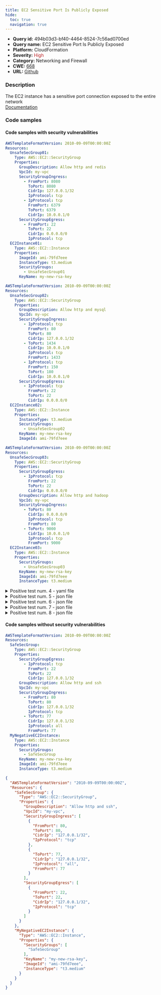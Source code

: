 ```yaml
---
title: EC2 Sensitive Port Is Publicly Exposed
hide:
  toc: true
  navigation: true
---
```


<style>
  .highlight .hll {
    background-color: #ff171742;
  }
  .md-content {
    max-width: 1100px;
    margin: 0 auto;
  }
</style>

-   **Query id:** 494b03d3-bf40-4464-8524-7c56ad0700ed
-   **Query name:** EC2 Sensitive Port Is Publicly Exposed
-   **Platform:** CloudFormation
-   **Severity:** <span style="color:#bb2124">High</span>
-   **Category:** Networking and Firewall
-   **CWE:** <a href="https://cwe.mitre.org/data/definitions/668.html" onclick="newWindowOpenerSafe(event, 'https://cwe.mitre.org/data/definitions/668.html')">668</a>
-   **URL:** [Github](https://github.com/Checkmarx/kics/tree/master/assets/queries/cloudFormation/aws/ec2_sensitive_port_is_publicly_exposed)

### Description
The EC2 instance has a sensitive port connection exposed to the entire network<br>
[Documentation](https://docs.aws.amazon.com/AWSCloudFormation/latest/UserGuide/aws-properties-ec2-security-group.html)

### Code samples
#### Code samples with security vulnerabilities
```yaml title="Positive test num. 1 - yaml file" hl_lines="8"
AWSTemplateFormatVersion: 2010-09-09T00:00:00Z
Resources:
  UnsafeSecGroup01:
    Type: AWS::EC2::SecurityGroup
    Properties:
      GroupDescription: Allow http and redis
      VpcId: my-vpc
      SecurityGroupIngress:
        - FromPort: 8080
          ToPort: 8080
          CidrIp: 127.0.0.1/32
          IpProtocol: tcp
        - IpProtocol: tcp
          FromPort: 6379
          ToPort: 6379
          CidrIp: 10.0.0.1/0
      SecurityGroupEgress:
        - FromPort: 22
          ToPort: 22
          CidrIp: 0.0.0.0/0
          IpProtocol: tcp
  EC2Instance01:
    Type: AWS::EC2::Instance
    Properties:
      ImageId: ami-79fd7eee
      InstanceType: t3.medium
      SecurityGroups:
        - UnsafeSecGroup01
      KeyName: my-new-rsa-key

```
```yaml title="Positive test num. 2 - yaml file" hl_lines="8"
AWSTemplateFormatVersion: 2010-09-09T00:00:00Z
Resources:
  UnsafeSecGroup02:
    Type: AWS::EC2::SecurityGroup
    Properties:
      GroupDescription: Allow http and mysql
      VpcId: my-vpc
      SecurityGroupIngress:
        - IpProtocol: tcp
          FromPort: 80
          ToPort: 80
          CidrIp: 127.0.0.1/32
        - ToPort: 1434
          CidrIp: 10.0.0.1/0
          IpProtocol: tcp
          FromPort: 1433
        - IpProtocol: tcp
          FromPort: 150
          ToPort: 180
          CidrIp: 10.0.0.1/0
      SecurityGroupEgress:
        - IpProtocol: tcp
          FromPort: 22
          ToPort: 22
          CidrIp: 0.0.0.0/0
  EC2Instance02:
    Type: AWS::EC2::Instance
    Properties:
      InstanceType: t3.medium
      SecurityGroups:
        - UnsafeSecGroup02
      KeyName: my-new-rsa-key
      ImageId: ami-79fd7eee

```
```yaml title="Positive test num. 3 - yaml file" hl_lines="13"
AWSTemplateFormatVersion: 2010-09-09T00:00:00Z
Resources:
  UnsafeSecGroup03:
    Type: AWS::EC2::SecurityGroup
    Properties:
      SecurityGroupEgress:
        - IpProtocol: tcp
          FromPort: 22
          ToPort: 22
          CidrIp: 0.0.0.0/0
      GroupDescription: Allow http and hadoop
      VpcId: my-vpc
      SecurityGroupIngress:
        - ToPort: 80
          CidrIp: 0.0.0.0/0
          IpProtocol: tcp
          FromPort: 80
        - ToPort: 9000
          CidrIp: 10.0.0.1/0
          IpProtocol: tcp
          FromPort: 9000
  EC2Instance03:
    Type: AWS::EC2::Instance
    Properties:
      SecurityGroups:
        - UnsafeSecGroup03
      KeyName: my-new-rsa-key
      ImageId: ami-79fd7eee
      InstanceType: t3.medium

```
<details><summary>Positive test num. 4 - yaml file</summary>

```yaml hl_lines="13"
AWSTemplateFormatVersion: 2010-09-09T00:00:00Z
Resources:
  UnsafeSecGroup04:
    Type: AWS::EC2::SecurityGroup
    Properties:
      SecurityGroupEgress:
        - IpProtocol: tcp
          FromPort: 22
          ToPort: 22
          CidrIp: 0.0.0.0/0
      GroupDescription: Allow LDAP and SNMP
      VpcId: my-vpc
      SecurityGroupIngress:
        - ToPort: 389
          FromPort: 389
          IpProtocol: all
          CidrIp: 10.0.0.0/0
        - ToPort: 150
          FromPort: 180
          IpProtocol: udp
          CidrIp: 10.0.0.1/0
        - ToPort: 53
          FromPort: 53
          IpProtocol: "-1"
          CidrIp: 10.0.0.1/0
  EC2Instance03:
    Type: AWS::EC2::Instance
    Properties:
      SecurityGroups:
        - UnsafeSecGroup04
      KeyName: my-new-rsa-key
      ImageId: ami-79fd7eee
      InstanceType: t3.medium

```
</details>
<details><summary>Positive test num. 5 - json file</summary>

```json hl_lines="17"
{
  "AWSTemplateFormatVersion": "2010-09-09T00:00:00Z",
  "Resources": {
    "UnsafeSecGroup01": {
      "Type": "AWS::EC2::SecurityGroup",
      "Properties": {
        "SecurityGroupEgress": [
          {
            "FromPort": 22,
            "ToPort": 22,
            "CidrIp": "0.0.0.0/0",
            "IpProtocol": "tcp"
          }
        ],
        "GroupDescription": "Allow http and redis",
        "VpcId": "my-vpc",
        "SecurityGroupIngress": [
          {
            "FromPort": 8080,
            "ToPort": 8080,
            "CidrIp": "127.0.0.1/32",
            "IpProtocol": "tcp"
          },
          {
            "IpProtocol": "tcp",
            "FromPort": 6379,
            "ToPort": 6379,
            "CidrIp": "10.0.0.1/0"
          }
        ]
      }
    },
    "EC2Instance01": {
      "Type": "AWS::EC2::Instance",
      "Properties": {
        "ImageId": "ami-79fd7eee",
        "InstanceType": "t3.medium",
        "SecurityGroups": [
          "UnsafeSecGroup01"
        ],
        "KeyName": "my-new-rsa-key"
      }
    }
  }
}

```
</details>
<details><summary>Positive test num. 6 - json file</summary>

```json hl_lines="9"
{
  "AWSTemplateFormatVersion": "2010-09-09T00:00:00Z",
  "Resources": {
    "UnsafeSecGroup02": {
      "Type": "AWS::EC2::SecurityGroup",
      "Properties": {
        "GroupDescription": "Allow http and mysql",
        "VpcId": "my-vpc",
        "SecurityGroupIngress": [
          {
            "IpProtocol": "tcp",
            "FromPort": 80,
            "ToPort": 80,
            "CidrIp": "127.0.0.1/32"
          },
          {
            "CidrIp": "10.0.0.1/0",
            "IpProtocol": "tcp",
            "FromPort": 1433,
            "ToPort": 1434
          },
          {
            "IpProtocol": "tcp",
            "FromPort": 150,
            "ToPort": 180,
            "CidrIp": "10.0.0.1/0"
          }
        ],
        "SecurityGroupEgress": [
          {
            "FromPort": 22,
            "ToPort": 22,
            "CidrIp": "0.0.0.0/0",
            "IpProtocol": "tcp"
          }
        ]
      }
    },
    "EC2Instance02": {
      "Type": "AWS::EC2::Instance",
      "Properties": {
        "SecurityGroups": [
          "UnsafeSecGroup02"
        ],
        "KeyName": "my-new-rsa-key",
        "ImageId": "ami-79fd7eee",
        "InstanceType": "t3.medium"
      }
    }
  }
}

```
</details>
<details><summary>Positive test num. 7 - json file</summary>

```json hl_lines="16"
{
  "Resources": {
    "UnsafeSecGroup03": {
      "Type": "AWS::EC2::SecurityGroup",
      "Properties": {
        "SecurityGroupEgress": [
          {
            "CidrIp": "0.0.0.0/0",
            "IpProtocol": "tcp",
            "FromPort": 22,
            "ToPort": 22
          }
        ],
        "GroupDescription": "Allow http and hadoop",
        "VpcId": "my-vpc",
        "SecurityGroupIngress": [
          {
            "FromPort": 80,
            "ToPort": 80,
            "CidrIp": "0.0.0.0/0",
            "IpProtocol": "tcp"
          },
          {
            "ToPort": 9000,
            "CidrIp": "10.0.0.1/0",
            "IpProtocol": "tcp",
            "FromPort": 9000
          }
        ]
      }
    },
    "EC2Instance03": {
      "Type": "AWS::EC2::Instance",
      "Properties": {
        "SecurityGroups": [
          "UnsafeSecGroup03"
        ],
        "KeyName": "my-new-rsa-key",
        "ImageId": "ami-79fd7eee",
        "InstanceType": "t3.medium"
      }
    }
  },
  "AWSTemplateFormatVersion": "2010-09-09T00:00:00Z"
}

```
</details>
<details><summary>Positive test num. 8 - json file</summary>

```json hl_lines="16"
{
  "Resources": {
    "UnsafeSecGroup04": {
      "Type": "AWS::EC2::SecurityGroup",
      "Properties": {
        "SecurityGroupEgress": [
          {
            "CidrIp": "0.0.0.0/0",
            "IpProtocol": "tcp",
            "FromPort": 22,
            "ToPort": 22
          }
        ],
        "GroupDescription": "Allow LDAP and SNMP",
        "VpcId": "my-vpc",
        "SecurityGroupIngress": [
          {
            "CidrIp": "10.0.0.0/0",
            "ToPort": 389,
            "FromPort": 389,
            "IpProtocol": "all"
          },
          {
            "FromPort": 180,
            "IpProtocol": "udp",
            "CidrIp": "10.0.0.1/0",
            "ToPort": 150
          },
          {
            "IpProtocol": "-1",
            "CidrIp": "10.0.0.1/0",
            "ToPort": 53,
            "FromPort": 53
          }
        ]
      }
    },
    "EC2Instance03": {
      "Type": "AWS::EC2::Instance",
      "Properties": {
        "SecurityGroups": [
          "UnsafeSecGroup04"
        ],
        "KeyName": "my-new-rsa-key",
        "ImageId": "ami-79fd7eee",
        "InstanceType": "t3.medium"
      }
    }
  },
  "AWSTemplateFormatVersion": "2010-09-09T00:00:00Z"
}

```
</details>


#### Code samples without security vulnerabilities
```yaml title="Negative test num. 1 - yaml file"
AWSTemplateFormatVersion: 2010-09-09T00:00:00Z
Resources:
  SafeSecGroup:
    Type: AWS::EC2::SecurityGroup
    Properties:
      SecurityGroupEgress:
        - IpProtocol: tcp
          FromPort: 22
          ToPort: 22
          CidrIp: 127.0.0.1/32
      GroupDescription: Allow http and ssh
      VpcId: my-vpc
      SecurityGroupIngress:
        - FromPort: 80
          ToPort: 80
          CidrIp: 127.0.0.1/32
          IpProtocol: tcp
        - ToPort: 77
          CidrIp: 127.0.0.1/32
          IpProtocol: all
          FromPort: 77
  MyNegativeEC2Instance:
    Type: AWS::EC2::Instance
    Properties:
      SecurityGroups:
        - SafeSecGroup
      KeyName: my-new-rsa-key
      ImageId: ami-79fd7eee
      InstanceType: t3.medium

```
```json title="Negative test num. 2 - json file"
{
  "AWSTemplateFormatVersion": "2010-09-09T00:00:00Z",
  "Resources": {
    "SafeSecGroup": {
      "Type": "AWS::EC2::SecurityGroup",
      "Properties": {
        "GroupDescription": "Allow http and ssh",
        "VpcId": "my-vpc",
        "SecurityGroupIngress": [
          {
            "FromPort": 80,
            "ToPort": 80,
            "CidrIp": "127.0.0.1/32",
            "IpProtocol": "tcp"
          },
          {
            "ToPort": 77,
            "CidrIp": "127.0.0.1/32",
            "IpProtocol": "all",
            "FromPort": 77
          }
        ],
        "SecurityGroupEgress": [
          {
            "FromPort": 22,
            "ToPort": 22,
            "CidrIp": "127.0.0.1/32",
            "IpProtocol": "tcp"
          }
        ]
      }
    },
    "MyNegativeEC2Instance": {
      "Type": "AWS::EC2::Instance",
      "Properties": {
        "SecurityGroups": [
          "SafeSecGroup"
        ],
        "KeyName": "my-new-rsa-key",
        "ImageId": "ami-79fd7eee",
        "InstanceType": "t3.medium"
      }
    }
  }
}

```
